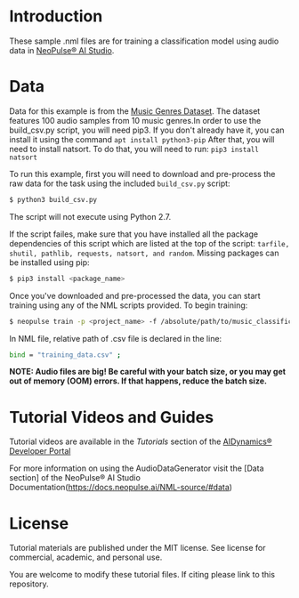 # Introduction
These sample .nml files are for training a classification model using audio data in [NeoPulse® AI Studio](https://aws.amazon.com/marketplace/pp/B074NDG36S/ref=vdr_rf).

# Data
Data for this example is from the [Music Genres Dataset](http://opihi.cs.uvic.ca/sound/genres.tar.gz). The dataset features 100 audio samples from 10 music genres.In order to use the build_csv.py script, you will need pip3. If you don't already have  it, you can install it using the command
```apt install python3-pip```
After that, you will need to install natsort. To do that, you will need to run:
```pip3 install natsort```

To run this example, first you will need to download and pre-process the raw data for the task using the included 
```build_csv.py``` script:

```bash
$ python3 build_csv.py
```
The script will not execute using Python 2.7.

If the script failes, make sure that you have installed all the package dependencies of this script which are listed at the top of the script:
`tarfile, shutil, pathlib, requests, natsort, and random`. Missing packages can be installed using pip:

```bash
$ pip3 install <package_name>
```

Once you've downloaded and pre-processed the data, you can start training using any of the NML scripts provided. To begin training:
```bash
$ neopulse train -p <project_name> -f /absolute/path/to/music_classification_auto.nml
```
In NML file, relative path of .csv file is declared in the line:
```bash
bind = "training_data.csv" ;
```

<b>NOTE: Audio files are big! Be careful with your batch size, or you may get out of memory (OOM) errors. If that happens, reduce the batch size.</b>

# Tutorial Videos and Guides
Tutorial videos are available in the *Tutorials* section of the [AIDynamics® Developer Portal](https://www.aidynamics.com/ai-developer)

For more information on using the AudioDataGenerator visit the [Data section] of the NeoPulse® AI Studio Documentation(https://docs.neopulse.ai/NML-source/#data)


# License
Tutorial materials are published under the MIT license. See license for commercial, academic, and personal use.

You are welcome to modify these tutorial files. If citing please link to this repository.
